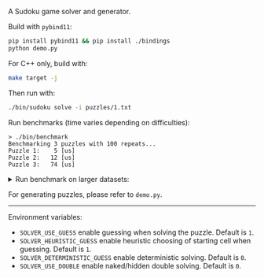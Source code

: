 
A Sudoku game solver and generator.

Build with `pybind11`:
```sh
pip install pybind11 && pip install ./bindings
python demo.py
```

For C++ only, build with:
```sh
make target -j
```

Then run with:
```sh
./bin/sudoku solve -i puzzles/1.txt
```

Run benchmarks (time varies depending on difficulties):
```
> ./bin/benchmark
Benchmarking 3 puzzles with 100 repeats...
Puzzle 1:    5 [us]
Puzzle 2:   12 [us]
Puzzle 3:   74 [us]
```

<details>
<summary>
Run benchmark on larger datasets:
</summary>

```
> python -m scripts.benchmark /Users/monsoon/Code/repo/sudoku-dataset/hard_sudokus.txt
------------------------------
Solved: 100.00%
Mean time: 36.4472 us
Median time: 32.0 us
Max time: 462 us
Min time: 8 us
1st quartile time: 23.0 us
3rd quartile time: 45.0 us
Mean number of guesses: 1.1677
Median number of guesses: 1.0
------------------------------

> python -m scripts.benchmark /Users/monsoon/Code/repo/sudoku-dataset/all_17_clue_sudokus.txt
------------------------------
Solved: 100.00%
Mean time: 86.91444731541576 us
Median time: 47.0 us
Max time: 25594 us
Min time: 16 us
1st quartile time: 38.0 us
3rd quartile time: 66.0 us
Mean number of guesses: 6.239913735224105
Median number of guesses: 1.0
------------------------------
```

</details>

For generating puzzles, please refer to `demo.py`.

---

Environment variables:
- `SOLVER_USE_GUESS` enable guessing when solving the puzzle. Default is `1`.
- `SOLVER_HEURISTIC_GUESS` enable heuristic choosing of starting cell when guessing. Default is `1`.
- `SOLVER_DETERMINISTIC_GUESS` enable deterministic solving. Default is `0`.
- `SOLVER_USE_DOUBLE` enable naked/hidden double solving. Default is `0`.